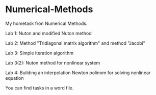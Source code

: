 # Numerical-Methods
My hometask fron Numerical Methods.

Lab 1:
Nuton and modified Nuton method

Lab 2:
Method "Tridiagonal matrix algorithm" and method "Jacobi" 

Lab 3:
Simple iteration algorithm

Lab 3(2):
Nuton method for nonlinear system

Lab 4:
Building an interpolation Newton polinom for solving nonlinear equation


You can find tasks in a word file.
